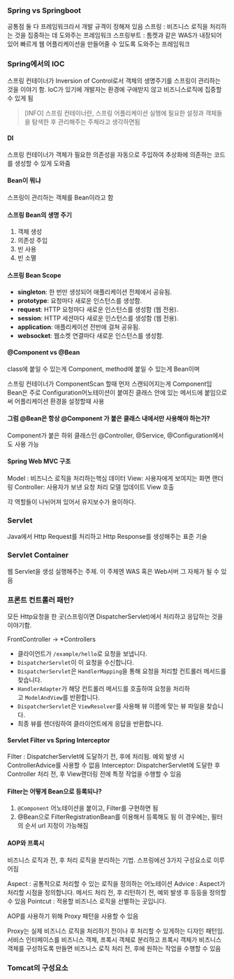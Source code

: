 ### Spring vs Springboot

공통점 둘 다 프레임워크라서 개발 규격이 정해져 있음
스프링 : 비즈니스 로직을 처리하는 것을 집중하는 데 도와주는 프레임워크
스프링부트 : 톰켓과 같은 WAS가 내장되어 있어 빠르게 웹 어플리케이션을 만들어줄 수 있도록 도와주는 프레임워크

### Spring에서의 IOC

스프링 컨테이너가 Inversion of Control로서 객체의 생명주기를 스프링이 관리하는 것을 이야기 함. IoC가 있기에 개발자는 환경에 구애받지 않고 비즈니스로직에 집중할 수 있게 됨

> [INFO]
> 스프링 컨테이너란, 스프링 어플리케이션 실행에 필요한 설정과 객체들을 탐색한 후 관리해주는 주체라고 생각하면됨

#### DI

스프링 컨테이너가 객체가 필요한 의존성을 자동으로 주입하여 추상화에 의존하는 코드를 생성할 수 있게 도와줌 

#### Bean이 뭐냐

스프링이 관리하는 객체를 Bean이라고 함

#### 스프링 Bean의 생명 주기

1. 객체 생성
2. 의존성 주입
3. 빈 사용
4. 빈 소멸

#### 스프링 Bean Scope

- **singleton**: 한 번만 생성되어 애플리케이션 전체에서 공유됨.
- **prototype**: 요청마다 새로운 인스턴스를 생성함.
- **request**: HTTP 요청마다 새로운 인스턴스를 생성함 (웹 전용).
- **session**: HTTP 세션마다 새로운 인스턴스를 생성함 (웹 전용).
- **application**: 애플리케이션 전반에 걸쳐 공유됨.
- **websocket**: 웹소켓 연결마다 새로운 인스턴스를 생성함.


####  @Component vs @Bean

class에 붙일 수 있는게 Component, method에 붙일 수 있는게 Bean이며 

스프링 컨테이너가 ComponentScan 할때 먼저 스캔되어지는게 Component임 
Bean은 주로 Configuration어노테이션이 붙여진 클래스 안에 있는 메서드에 붙임으로써 어플리케이션 환경을 설정할때 사용

#### 그럼 @Bean은 항상 @Component 가 붙은 클래스 내에서만 사용해야 하는가?

Component가 붙은 하위 클래스인 @Controller, @Service, @Configuration에서도 사용 가능

#### Spring Web MVC 구조

Model : 비즈니스 로직을 처리하는핵심 데이터
View: 사용자에게 보여지는 화면 랜더링
Controller: 사용자가 보낸 요청 처리 모델 업데이트 View 호출

각 역할들이 나뉘어져 있어서 유지보수가 용이하다.



### Servlet

Java에서 Http Request를 처리하고 Http Response를 생성해주는 표준 기술
### Servlet Container

웹 Servlet을 생성 실행해주는 주체. 이 주체엔 WAS 혹은 Web서버 그 자체가 될 수 있음

### 프론트 컨트롤러 패턴?

모든 Http요청을 한 곳(스프링이면 DispatcherServlet)에서 처리하고 응답하는 것을 이야기함.

FrontController -> *Controllers

- 클라이언트가 `/example/hello`로 요청을 보냅니다.
- `DispatcherServlet`이 이 요청을 수신합니다.
- `DispatcherServlet`은 `HandlerMapping`을 통해 요청을 처리할 컨트롤러 메서드를 찾습니다.
- `HandlerAdapter`가 해당 컨트롤러 메서드를 호출하여 요청을 처리하고 `ModelAndView`를 반환합니다.
- `DispatcherServlet`은 `ViewResolver`를 사용해 뷰 이름에 맞는 뷰 파일을 찾습니다.
- 최종 뷰를 렌더링하여 클라이언트에게 응답을 반환합니다.

#### Servlet Filter vs Spring Interceptor

Filter : DispatcherServlet에 도달하기 전, 후에 처리됨. 예외 발생 시 ControllerAdvice를 사용할 수 없음
Interceptor: DispatcherServlet에 도달한 후 Controller 처리 전, 후 View랜더링 전에 특정 작업을 수행할 수 있음

#### Filter는 어떻게 Bean으로 등록되나?

1. `@Component` 어노테이션을 붙이고, Filter를 구현하면 됨
2. @Bean으로 FilterRegistrationBean를 이용해서 등록해도 됨 이 경우에는, 필터의 순서 url 지정이 가능해짐 


#### AOP와 프록시

비즈니스 로직과 전, 후 처리 로직을 분리하는 기법. 스프링에선 3가지 구성요소로 이루어짐

Aspect : 공통적으로 처리할 수 있는 로직을 정의하는 어노테이션
Advice : Aspect가 처리할 시점을 정의합니다. 메서드 처리 전, 후 리턴하기 전, 예외 발생 후 등등을 정의할 수 있음
Pointcut : 적용할 비즈니스 로직을 선별하는 곳입니다.

AOP를 사용하기 위해 Proxy 패턴을 사용할 수 있음

Proxy는 실제 비즈니스 로직을 처리하기 전이나 후 처리할 수 있게하는 디자인 패턴임. 서비스 인터페이스를 비즈니스 객체, 프록시 객체로 분리하고 프록시 객체가 비즈니스 객체를 구성하도록 만들면 비즈니스 로직 처리 전, 후에 원하는 작업을 수행할 수 있음

### Tomcat의 구성요소